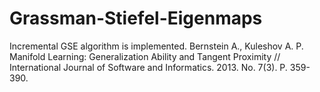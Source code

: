 # Grassman-Stiefel-Eigenmaps
Incremental GSE algorithm is implemented. Bernstein A., Kuleshov A. P. Manifold Learning: Generalization Ability and Tangent Proximity // International Journal of Software and Informatics. 2013. No. 7(3). P. 359-390.
